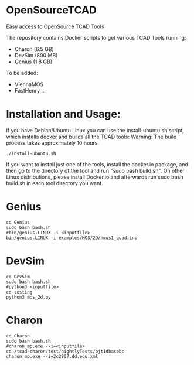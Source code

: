 # OpenSourceTCAD
Easy access to OpenSource TCAD Tools

The repository contains Docker scripts to get various TCAD Tools running:
* Charon  (6.5 GB)
* DevSim  (800 MB)
* Genius  (1.8 GB)

To be added:
* ViennaMOS
* FastHenry
...

# Installation and Usage:

If you have Debian/Ubuntu Linux you can use the install-ubuntu.sh script, which installs docker and builds all the TCAD tools:
Warning: The build process takes approximately 10 hours.

    ./install-ubuntu.sh

If you want to install just one of the tools, install the docker.io package, and then go to the directory of the tool and run "sudo bash build.sh".
On other Linux distributions, please install Docker.io and afterwards run sudo bash build.sh in each tool directory you want.



# Genius

    cd Genius
    sudo bash bash.sh
    #bin/genius.LINUX -i <inputfile>
    bin/genius.LINUX -i examples/MOS/2D/nmos1_quad.inp 

# DevSim

    cd DevSim
    sudo bash bash.sh
    #python3 <inputfile>
    cd testing
    python3 mos_2d.py

# Charon
    cd Charon
    sudo bash bash.sh
    #charon_mp.exe --i=<inputfile>
    cd /tcad-charon/test/nightlyTests/bjt1dbasebc
    charon_mp.exe --i=2c2907.dd.equ.xml
